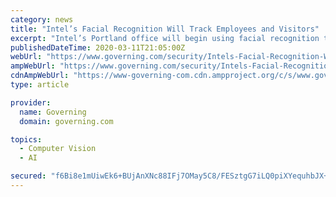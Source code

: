 ```yaml
---
category: news
title: "Intel’s Facial Recognition Will Track Employees and Visitors"
excerpt: "Intel’s Portland office will begin using facial recognition to identify “high risk individuals.” The company touts the tech as being used for safety, but many are concerned about privacy and ..."
publishedDateTime: 2020-03-11T21:05:00Z
webUrl: "https://www.governing.com/security/Intels-Facial-Recognition-Will-Track-Employees-and-Visitors.html"
ampWebUrl: "https://www.governing.com/security/Intels-Facial-Recognition-Will-Track-Employees-and-Visitors.html?AMP"
cdnAmpWebUrl: "https://www-governing-com.cdn.ampproject.org/c/s/www.governing.com/security/Intels-Facial-Recognition-Will-Track-Employees-and-Visitors.html?AMP"
type: article

provider:
  name: Governing
  domain: governing.com

topics:
  - Computer Vision
  - AI

secured: "f6Bi8e1mUiwEk6+BUjAnXNc88IFj7OMay5C8/FESztgG7iLQ0piXYequhbJX+EbG3+rQH/zcNEIyCtKZjZu0DuvUtfuHuJFOAf+g2XcBYjplr8kQkdyjt+InBLsD0GqH1pNl538Sl4hG/fnMzQNJNP7GKzFSUOlA5G6DLppJRSouqfd03/Actrz3hv5GwK5sXwXbpRxkTFzroez/z7mQJdRizfox4oYA6CRyn6IIbRWua4jhRmy0SyOyybhzdWBaGiOCAIeq5Xhi6YdutJ/SRLEhDgs/pzQUa3OduXJmDiFIZgi1UJdjTVqF1atEycJ6;Y0gqZIyveYHDlumMrOfWig=="
---
```


